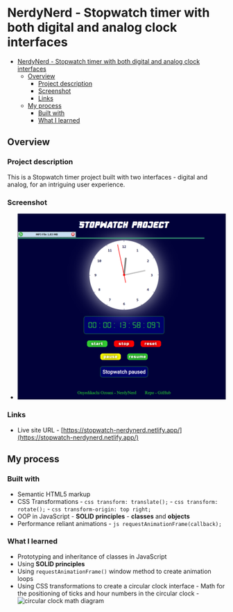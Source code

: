 <!-- @format -->

# NerdyNerd - Stopwatch timer with both digital and analog clock interfaces

- [NerdyNerd - Stopwatch timer with both digital and analog clock interfaces](#nerdynerd---stopwatch-timer-with-both-digital-and-analog-clock-interfaces)
  - [Overview](#overview)
    - [Project description](#project-description)
    - [Screenshot](#screenshot)
    - [Links](#links)
  - [My process](#my-process)
    - [Built with](#built-with)
    - [What I learned](#what-i-learned)

## Overview

### Project description

This is a Stopwatch timer project built with two interfaces - digital and analog, for an intriguing user experience.

### Screenshot

-   ![full Stopwatch interface](./design/project-screenshot.png)

### Links

-   Live site URL - [https://stopwatch-nerdynerd.netlify.app/](https://stopwatch-nerdynerd.netlify.app/)

## My process

### Built with

-   Semantic HTML5 markup
-   CSS Transformations - `css transform: translate();` - `css transform: rotate();` - `css transform-origin: top right;`
-   OOP in JavaScript - **SOLID principles** - **classes** and **objects**
-   Performance reliant animations - `js requestAnimationFrame(callback);`

### What I learned

-   Prototyping and inheritance of classes in JavaScript
-   Using **SOLID principles**
-   Using `requestAnimationFrame()` window method to create animation loops
-   Using CSS transformations to create a circular clock interface - Math for the positioning of ticks and hour numbers in the circular clock - ![circular clock math diagram](https://i.ibb.co/JsZRqH9/unnamed.jpg)
